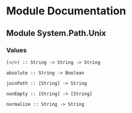 # Module Documentation

## Module System.Path.Unix

### Values

    (</>) :: String -> String -> String

    absolute :: String -> Boolean

    joinPath :: [String] -> String

    nonEmpty :: [String] -> [String]

    normalize :: String -> String



